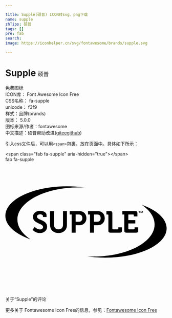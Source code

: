 ```yaml
---

title: Supple(硕普) ICON转svg、png下载
name: supple
zhTips: 硕普
tags: []
pre: fab
search: 
image: https://iconhelper.cn/svg/fontawesome/brands/supple.svg

---
```


# Supple  <small style="font-size: 60%;font-weight: 100">硕普</small>


<div class="detail-page">
<p>
<span><span class="badge-success badge">免费图标</span> </span>
<br/>
<span>
ICON库：
<span class="badge-secondary badge">Font Awesome Icon Free</span> 
</span>
<br/>
<span>
CSS名称：
<span class="badge-secondary badge">fa-supple</span> 
</span>
<br/>
<span>
unicode：
<span class="badge-secondary badge">f3f9</span> 
<copy-btn content='f3f9' btn-title=""></copy-btn>
<copy-btn :content='String.fromCodePoint(parseInt("f3f9", 16))' btn-title="复制U"></copy-btn>
</span><br/><span>样式：<span class="badge-light badge">品牌(brands)</span></span>
<br/>
<span>
版本：
<span class="badge-secondary badge">5.0.0</span> 
</span>
<br/>
<span>图标来源/作者：<span class="badge-light badge">fontawesome</span></span> 
<br/>
<span class="zh-detail">中文描述：<span class="badge-primary badge">硕普</span><span class="help-link"><span>帮助改进</span>(<a href="https://gitee.com/liuwave/icon-helper/edit/master/json/fontawesome/brands/supple.json" target="_blank" rel="noopener noreferrer">gitee</a><a href="https://github.com/liuwave/icon-helper/edit/master/json/fontawesome/brands/supple.json" target="_blank" rel="noopener noreferrer">github</a></span>)</span><br/>
</p>
</div>
<div class="alert alert-dark">
  <i class="fab fa-supple fa-xs"></i>
  <i class="fab fa-supple fa-sm"></i>
  <i class="fab fa-supple fa-lg"></i>
  <i class="fab fa-supple fa-2x"></i>
  <i class="fab fa-supple fa-3x"></i>
  <i class="fab fa-supple fa-5x"></i>
  <i class="fab fa-supple fa-7x"></i>
</div>
<div>
  <p>引入css文件后，可以用<code>&lt;span&gt;</code>包裹，放在页面中。具体如下所示：    
  </p>
  <div class="alert alert-primary" style="font-size: 14px">
    &lt;span class="fab fa-supple" aria-hidden="true"&gt;&lt;/span&gt;
    <copy-btn content='<span class="fab fa-supple" aria-hidden="true"></span>'></copy-btn>
  </div>
  <div class="alert alert-secondary">
    <i class="fab fa-supple"
    style="font-size: 24px"
    aria-hidden="true"></i> fab fa-supple
    <copy-btn content="fab fa-supple" btn-title="复制图标名称"></copy-btn>
  </div>
</div>
<div id="svg" class="svg-wrap">
<svg xmlns="http://www.w3.org/2000/svg" viewBox="0 0 640 512"><path d="M640 262.5c0 64.1-109 116.1-243.5 116.1-24.8 0-48.6-1.8-71.1-5 7.7.4 15.5.6 23.4.6 134.5 0 243.5-56.9 243.5-127.1 0-29.4-19.1-56.4-51.2-78 60 21.1 98.9 55.1 98.9 93.4zM47.7 227.9c-.1-70.2 108.8-127.3 243.3-127.6 7.9 0 15.6.2 23.3.5-22.5-3.2-46.3-4.9-71-4.9C108.8 96.3-.1 148.5 0 212.6c.1 38.3 39.1 72.3 99.3 93.3-32.3-21.5-51.5-48.6-51.6-78zm60.2 39.9s10.5 13.2 29.3 13.2c17.9 0 28.4-11.5 28.4-25.1 0-28-40.2-25.1-40.2-39.7 0-5.4 5.3-9.1 12.5-9.1 5.7 0 11.3 2.6 11.3 6.6v3.9h14.2v-7.9c0-12.1-15.4-16.8-25.4-16.8-16.5 0-28.5 10.2-28.5 24.1 0 26.6 40.2 25.4 40.2 39.9 0 6.6-5.8 10.1-12.3 10.1-11.9 0-20.7-10.1-20.7-10.1l-8.8 10.9zm120.8-73.6v54.4c0 11.3-7.1 17.8-17.8 17.8-10.7 0-17.8-6.5-17.8-17.7v-54.5h-15.8v55c0 18.9 13.4 31.9 33.7 31.9 20.1 0 33.4-13 33.4-31.9v-55h-15.7zm34.4 85.4h15.8v-29.5h15.5c16 0 27.2-11.5 27.2-28.1s-11.2-27.8-27.2-27.8h-39.1v13.4h7.8v72zm15.8-43v-29.1h12.9c8.7 0 13.7 5.7 13.7 14.4 0 8.9-5.1 14.7-14 14.7h-12.6zm57 43h15.8v-29.5h15.5c16 0 27.2-11.5 27.2-28.1s-11.2-27.8-27.2-27.8h-39.1v13.4h7.8v72zm15.7-43v-29.1h12.9c8.7 0 13.7 5.7 13.7 14.4 0 8.9-5 14.7-14 14.7h-12.6zm57.1 34.8c0 5.8 2.4 8.2 8.2 8.2h37.6c5.8 0 8.2-2.4 8.2-8.2v-13h-14.3v5.2c0 1.7-1 2.6-2.6 2.6h-18.6c-1.7 0-2.6-1-2.6-2.6v-61.2c0-5.7-2.4-8.2-8.2-8.2H401v13.4h5.2c1.7 0 2.6 1 2.6 2.6v61.2zm63.4 0c0 5.8 2.4 8.2 8.2 8.2H519c5.7 0 8.2-2.4 8.2-8.2v-13h-14.3v5.2c0 1.7-1 2.6-2.6 2.6h-19.7c-1.7 0-2.6-1-2.6-2.6v-20.3h27.7v-13.4H488v-22.4h19.2c1.7 0 2.6 1 2.6 2.6v5.2H524v-13c0-5.7-2.5-8.2-8.2-8.2h-51.6v13.4h7.8v63.9zm58.9-76v5.9h1.6v-5.9h2.7v-1.2h-7v1.2h2.7zm5.7-1.2v7.1h1.5v-5.7l2.3 5.7h1.3l2.3-5.7v5.7h1.5v-7.1h-2.3l-2.1 5.1-2.1-5.1h-2.4z"/></svg>
</div>
<detail full-name='fa-supple'></detail>

<Vssue title="关于“Supple”的评论" >关于“Supple”的评论</Vssue>
    
<div><p>更多关于  Fontawesome Icon Free的信息，参见：<a target="_blank" href="https://iconhelper.cn/fontawesome.html">Fontawesome Icon Free</a>
</p></div>
